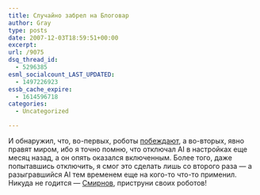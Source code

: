 ```yaml
---
title: Случайно забрел на Блоговар
author: Gray
type: posts
date: 2007-12-03T18:59:51+00:00
excerpt:
url: /9075
dsq_thread_id:
  - 5296385
esml_socialcount_LAST_UPDATED:
  - 1497226923
essb_cache_expire:
  - 1614596718
categories:
  - Uncategorized

---
```








И обнаружил, что, во-первых, роботы <a href="http://blogowar.ru/" target="_blank">побеждают</a>, а во-вторых, явно правят миром, ибо я точно помню, что отключал AI в настройках еще месяц назад, а он опять оказался включенным. Более того, даже попытавшись отключить, я смог это сделать лишь со второго раза &#8212; а разыгравшийся AI тем временем еще на кого-то что-то применил. Никуда не годится &#8212; <a href="http://nudnik.ru/" target="_blank">Смирнов</a>, приструни своих роботов!